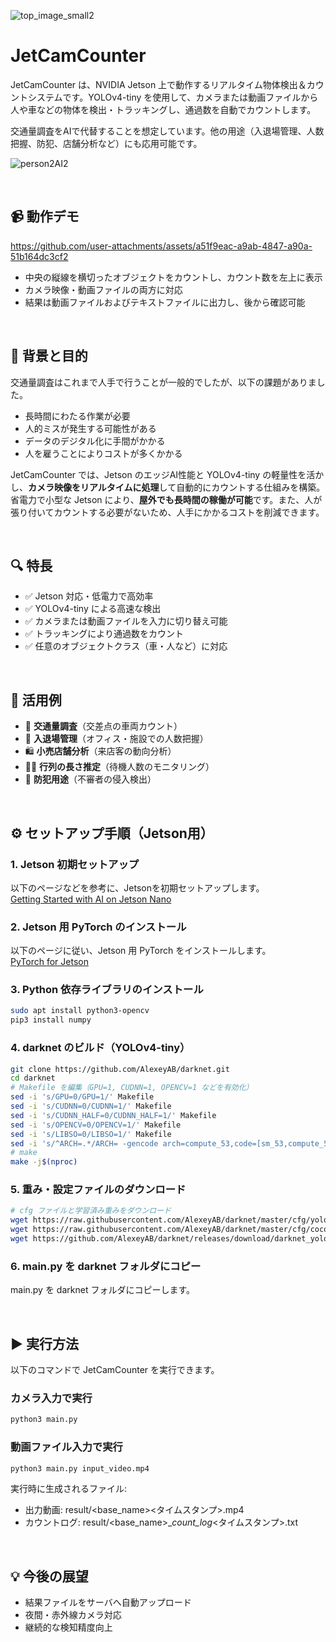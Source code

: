 ![top_image_small2](https://github.com/user-attachments/assets/ef3a3e48-1136-4012-99f2-6cd36a69b199)

# JetCamCounter

JetCamCounter は、NVIDIA Jetson 上で動作するリアルタイム物体検出＆カウントシステムです。YOLOv4-tiny を使用して、カメラまたは動画ファイルから人や車などの物体を検出・トラッキングし、通過数を自動でカウントします。

交通量調査をAIで代替することを想定しています。他の用途（入退場管理、人数把握、防犯、店舗分析など）にも応用可能です。

![person2AI2](https://github.com/user-attachments/assets/d2ac3db8-9a73-4508-bd0b-80800ccd0235)

<br/>

## 📹 動作デモ

https://github.com/user-attachments/assets/a51f9eac-a9ab-4847-a90a-51b164dc3cf2

- 中央の縦線を横切ったオブジェクトをカウントし、カウント数を左上に表示
- カメラ映像・動画ファイルの両方に対応
- 結果は動画ファイルおよびテキストファイルに出力し、後から確認可能

<br/>

## 🚀 背景と目的

交通量調査はこれまで人手で行うことが一般的でしたが、以下の課題がありました。

- 長時間にわたる作業が必要
- 人的ミスが発生する可能性がある
- データのデジタル化に手間がかかる
- 人を雇うことによりコストが多くかかる

JetCamCounter では、Jetson のエッジAI性能と YOLOv4-tiny の軽量性を活かし、**カメラ映像をリアルタイムに処理**して自動的にカウントする仕組みを構築。省電力で小型な Jetson により、**屋外でも長時間の稼働が可能**です。また、人が張り付いてカウントする必要がないため、人手にかかるコストを削減できます。

<br/>

## 🔍 特長

- ✅ Jetson 対応・低電力で高効率
- ✅ YOLOv4-tiny による高速な検出
- ✅ カメラまたは動画ファイルを入力に切り替え可能
- ✅ トラッキングにより通過数をカウント
- ✅ 任意のオブジェクトクラス（車・人など）に対応

<br/>

## 🧠 活用例

- 🚗 **交通量調査**（交差点の車両カウント）
- 🏢 **入退場管理**（オフィス・施設での人数把握）
- 🛍 **小売店舗分析**（来店客の動向分析）
- 🧍‍♂️ **行列の長さ推定**（待機人数のモニタリング）
- 🔐 **防犯用途**（不審者の侵入検出）

<br/>

## ⚙️ セットアップ手順（Jetson用）

### 1. Jetson 初期セットアップ

以下のページなどを参考に、Jetsonを初期セットアップします。  
[Getting Started with AI on Jetson Nano](https://learn.nvidia.com/courses/course-detail?course_id=course-v1:DLI+S-RX-02+V2)

### 2. Jetson 用 PyTorch のインストール
以下のページに従い、Jetson 用 PyTorch をインストールします。  
[PyTorch for Jetson](https://forums.developer.nvidia.com/t/pytorch-for-jetson/72048)


### 3. Python 依存ライブラリのインストール
```bash
sudo apt install python3-opencv
pip3 install numpy
```

### 4. darknet のビルド（YOLOv4-tiny）
```bash
git clone https://github.com/AlexeyAB/darknet.git
cd darknet
# Makefile を編集（GPU=1, CUDNN=1, OPENCV=1 などを有効化）
sed -i 's/GPU=0/GPU=1/' Makefile
sed -i 's/CUDNN=0/CUDNN=1/' Makefile
sed -i 's/CUDNN_HALF=0/CUDNN_HALF=1/' Makefile
sed -i 's/OPENCV=0/OPENCV=1/' Makefile
sed -i 's/LIBSO=0/LIBSO=1/' Makefile
sed -i 's/^ARCH=.*/ARCH= -gencode arch=compute_53,code=[sm_53,compute_53]/' Makefile
# make
make -j$(nproc)
```

### 5. 重み・設定ファイルのダウンロード
```bash
# cfg ファイルと学習済み重みをダウンロード
wget https://raw.githubusercontent.com/AlexeyAB/darknet/master/cfg/yolov4-tiny.cfg -P cfg/
wget https://raw.githubusercontent.com/AlexeyAB/darknet/master/cfg/coco.data -P cfg/
wget https://github.com/AlexeyAB/darknet/releases/download/darknet_yolo_v4_pre/yolov4-tiny.weights
```

### 6. main.py を darknet フォルダにコピー
main.py を darknet フォルダにコピーします。

<br/>

## ▶️ 実行方法
以下のコマンドで JetCamCounter を実行できます。

### カメラ入力で実行
```bash
python3 main.py
```

### 動画ファイル入力で実行
```bash
python3 main.py input_video.mp4
```

実行時に生成されるファイル:  
- 出力動画: result/<base_name>_<mode>_<タイムスタンプ>.mp4  
- カウントログ: result/<base_name>_<mode>_count_log_<タイムスタンプ>.txt

<br/>

## 💡 今後の展望
- 結果ファイルをサーバへ自動アップロード
- 夜間・赤外線カメラ対応
- 継続的な検知精度向上

